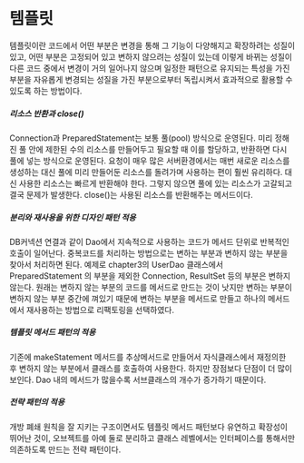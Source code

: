 # 템플릿
템플릿이란 코드에서 어떤 부분은 변경을 통해 그 기능이 다양해지고 확장하려는 성질이 있고, 어떤 부분은 고정되어 있고 변하지 않으려는 성질이 있는데 이렇게 바뀌는 성질이 다른 코드 중에서 변경이 거의 일어나지 않으며 일정한 패턴으로 유지되는 특성을 가진 부분을 자유롭게 변경되는 성질을 가진 부분으로부터 독립시켜서 효과적으로 활용할 수 있도록 하는 방법이다.

##### 리소스 반환과 close()
Connection과 PreparedStatement는 보통 풀(pool) 방식으로 운영된다. 미리 정해진 풀 안에 제한된 수의 리소스를 만들어두고 필요할 때 이를 할당하고, 반환하면 다시 풀에 넣는 방식으로 운영된다. 요청이 매우 많은 서버환경에서는 매번 새로운 리소스를 생성하는 대신 풀에 미리 만들어둔 리소스를 돌려가며 사용하는 편이 훨씬 유리하다. 대신 사용한 리소스는 빠르게 반환해야 한다. 그렇지 않으면 풀에 있는 리소스가 고갈되고 결국 문제가 발생한다. close()는 사용된 리소스를 반환해주는 메서드이다.

##### 분리와 재사용을 위한 디자인 패턴 적용
DB커넥션 연결과 같이 Dao에서 지속적으로 사용하는 코드가 메서드 단위로 반복적인 호출이 일어난다. 중복코드를 처리하는 방법으로는 변하는 부분과 변하지 않는 부분을 찾아서 처리하면 된다.
예제로 chapter3의 UserDao 클래스에서 PreparedStatement 의 부분을 제외한 Connection, ResultSet 등의 부분은 변하지 않는다. 원래는 변하지 않는 부분의 코드를 메서드로 만드는 것이 낫지만 변하는 부분이 변하지 않는 부분 중간에 껴있기 때문에 변하는 부분을 메서드로 만들고 하나의 메서드에서 재사용하는 방법으로 리팩토링을 선택하였다.

##### 템플릿 메서드 패턴의 적용
기존에 makeStatement 메서드를 추상메서드로 만들어서 자식클래스에서 재정의한 후 변하지 않는 부분에서 클래스를 호출하여 사용한다. 하지만 장점보다 단점이 더 많이 보인다. Dao 내의 메서드가 많을수록 서브클래스의 개수가 증가하기 때문이다.

##### 전략 패턴의 적용
개방 폐쇄 원칙을 잘 지키는 구조이면서도 템플릿 메서드 패턴보다 유연하고 확장성이 뛰어난 것이, 오브젝트를 아예 둘로 분리하고 클래스 레벨에서는 인터페이스를 통해서만 의존하도록 만드는 전략 패턴이다.